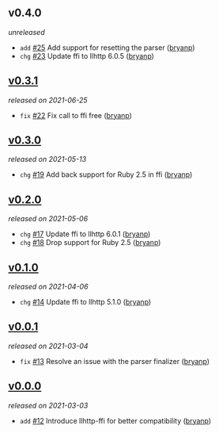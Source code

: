 ## v0.4.0

*unreleased*

  * `add` [#25](https://github.com/metabahn/llhttp/pull/25) Add support for resetting the parser ([bryanp](https://github.com/bryanp))
  * `chg` [#23](https://github.com/metabahn/llhttp/pull/23) Update ffi to llhttp 6.0.5 ([bryanp](https://github.com/bryanp))

## [v0.3.1](https://github.com/metabahn/llhttp/releases/tag/2021-06-25)

*released on 2021-06-25*

  * `fix` [#22](https://github.com/metabahn/llhttp/pull/22) Fix call to ffi free ([bryanp](https://github.com/bryanp))

## [v0.3.0](https://github.com/metabahn/llhttp/releases/tag/2021-05-13)

*released on 2021-05-13*

  * `chg` [#19](https://github.com/metabahn/llhttp/pull/19) Add back support for Ruby 2.5 in ffi ([bryanp](https://github.com/bryanp))

## [v0.2.0](https://github.com/metabahn/llhttp/releases/tag/2021-05-06)

*released on 2021-05-06*

  * `chg` [#17](https://github.com/metabahn/llhttp/pull/17) Update ffi to llhttp 6.0.1 ([bryanp](https://github.com/bryanp))
  * `chg` [#18](https://github.com/metabahn/llhttp/pull/18) Drop support for Ruby 2.5 ([bryanp](https://github.com/bryanp))

## [v0.1.0](https://github.com/metabahn/llhttp/releases/tag/2021-04-06)

*released on 2021-04-06*

  * `chg` [#14](https://github.com/metabahn/llhttp/pull/14) Update ffi to llhttp 5.1.0 ([bryanp](https://github.com/bryanp))

## [v0.0.1](https://github.com/metabahn/llhttp/releases/tag/2021-03-04)

*released on 2021-03-04*

  * `fix` [#13](https://github.com/metabahn/llhttp/pull/13) Resolve an issue with the parser finalizer ([bryanp](https://github.com/bryanp))

## [v0.0.0](https://github.com/metabahn/llhttp/releases/tag/2021-03-03)

*released on 2021-03-03*

  * `add` [#12](https://github.com/metabahn/llhttp/pull/12) Introduce llhttp-ffi for better compatibility ([bryanp](https://github.com/bryanp))



